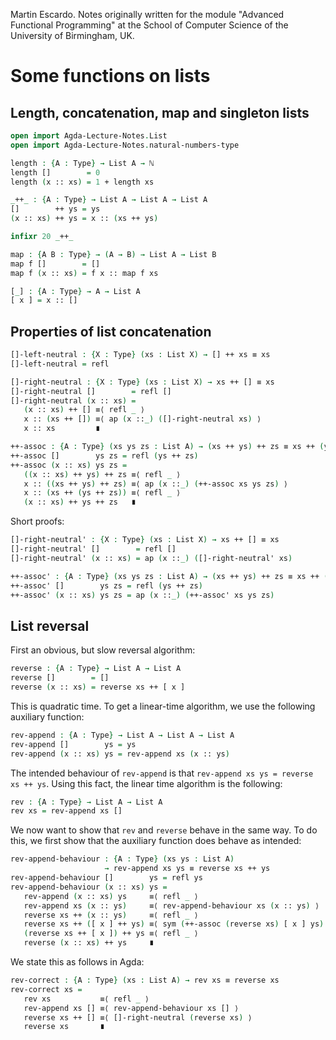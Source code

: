 
Martin Escardo.
Notes originally written for the module "Advanced Functional Programming"
at the School of Computer Science of the University of Birmingham, UK.


<!--
```agda
{-# OPTIONS --without-K --safe #-}

module Agda-Lecture-Notes.List-functions where

open import Agda-Lecture-Notes.prelude
```
-->
# Some functions on lists

## Length, concatenation, map and singleton lists

```agda
open import Agda-Lecture-Notes.List
open import Agda-Lecture-Notes.natural-numbers-type

length : {A : Type} → List A → ℕ
length []        = 0
length (x :: xs) = 1 + length xs

_++_ : {A : Type} → List A → List A → List A
[]        ++ ys = ys
(x :: xs) ++ ys = x :: (xs ++ ys)

infixr 20 _++_

map : {A B : Type} → (A → B) → List A → List B
map f []        = []
map f (x :: xs) = f x :: map f xs

[_] : {A : Type} → A → List A
[ x ] = x :: []
```

## Properties of list concatenation

```agda
[]-left-neutral : {X : Type} (xs : List X) → [] ++ xs ≡ xs
[]-left-neutral = refl

[]-right-neutral : {X : Type} (xs : List X) → xs ++ [] ≡ xs
[]-right-neutral []        = refl []
[]-right-neutral (x :: xs) =
   (x :: xs) ++ [] ≡⟨ refl _ ⟩
   x :: (xs ++ []) ≡⟨ ap (x ::_) ([]-right-neutral xs) ⟩
   x :: xs         ∎

++-assoc : {A : Type} (xs ys zs : List A) → (xs ++ ys) ++ zs ≡ xs ++ (ys ++ zs)
++-assoc []        ys zs = refl (ys ++ zs)
++-assoc (x :: xs) ys zs =
   ((x :: xs) ++ ys) ++ zs ≡⟨ refl _ ⟩
   x :: ((xs ++ ys) ++ zs) ≡⟨ ap (x ::_) (++-assoc xs ys zs) ⟩
   x :: (xs ++ (ys ++ zs)) ≡⟨ refl _ ⟩
   (x :: xs) ++ ys ++ zs   ∎
```

Short proofs:
```agda
[]-right-neutral' : {X : Type} (xs : List X) → xs ++ [] ≡ xs
[]-right-neutral' []        = refl []
[]-right-neutral' (x :: xs) = ap (x ::_) ([]-right-neutral' xs)

++-assoc' : {A : Type} (xs ys zs : List A) → (xs ++ ys) ++ zs ≡ xs ++ (ys ++ zs)
++-assoc' []        ys zs = refl (ys ++ zs)
++-assoc' (x :: xs) ys zs = ap (x ::_) (++-assoc' xs ys zs)
```

## List reversal

First an obvious, but slow reversal algorithm:
```agda
reverse : {A : Type} → List A → List A
reverse []        = []
reverse (x :: xs) = reverse xs ++ [ x ]
```
This is quadratic time. To get a linear-time algorithm, we use the following auxiliary function:
```agda
rev-append : {A : Type} → List A → List A → List A
rev-append []        ys = ys
rev-append (x :: xs) ys = rev-append xs (x :: ys)
```
The intended behaviour of `rev-append` is that `rev-append xs ys = reverse xs ++ ys`.
Using this fact, the linear time algorithm is the following:
```agda
rev : {A : Type} → List A → List A
rev xs = rev-append xs []
```
We now want to show that `rev` and `reverse` behave in the same way. To do this, we first show that the auxiliary function does behave as intended:
```agda
rev-append-behaviour : {A : Type} (xs ys : List A)
                     → rev-append xs ys ≡ reverse xs ++ ys
rev-append-behaviour []        ys = refl ys
rev-append-behaviour (x :: xs) ys =
   rev-append (x :: xs) ys     ≡⟨ refl _ ⟩
   rev-append xs (x :: ys)     ≡⟨ rev-append-behaviour xs (x :: ys) ⟩
   reverse xs ++ (x :: ys)     ≡⟨ refl _ ⟩
   reverse xs ++ ([ x ] ++ ys) ≡⟨ sym (++-assoc (reverse xs) [ x ] ys) ⟩
   (reverse xs ++ [ x ]) ++ ys ≡⟨ refl _ ⟩
   reverse (x :: xs) ++ ys     ∎
```
We state this as follows in Agda:
```agda
rev-correct : {A : Type} (xs : List A) → rev xs ≡ reverse xs
rev-correct xs =
   rev xs           ≡⟨ refl _ ⟩
   rev-append xs [] ≡⟨ rev-append-behaviour xs [] ⟩
   reverse xs ++ [] ≡⟨ []-right-neutral (reverse xs) ⟩
   reverse xs       ∎
```

